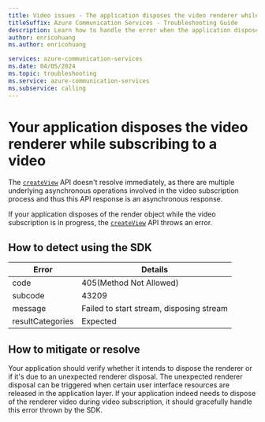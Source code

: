 ```yaml
---
title: Video issues - The application disposes the video renderer while subscribing the video
titleSuffix: Azure Communication Services - Troubleshooting Guide
description: Learn how to handle the error when the application disposes the video renderer while subscribing the video.
author: enricohuang
ms.author: enricohuang

services: azure-communication-services
ms.date: 04/05/2024
ms.topic: troubleshooting
ms.service: azure-communication-services
ms.subservice: calling
---
```

# Your application disposes the video renderer while subscribing to a video
The [`createView`](/javascript/api/%40azure/communication-react/statefulcallclient?view=azure-node-latest&preserve-view=true#@azure-communication-react-statefulcallclient-createview)  API doesn't resolve immediately, as there are multiple underlying asynchronous operations involved in the video subscription process and thus this API response is an asynchronous response.

If your application disposes of the render object while the video subscription is in progress, the [`createView`](/javascript/api/%40azure/communication-react/statefulcallclient?view=azure-node-latest&preserve-view=true#@azure-communication-react-statefulcallclient-createview) API throws an error.

## How to detect using the SDK


| Error           | Details                                               |
|------------------|-------------------------------------------------------|
| code             | 405(Method Not Allowed)                               |
| subcode          | 43209                                                 |
| message          | Failed to start stream, disposing stream              |
| resultCategories | Expected                                              |

## How to mitigate or resolve
Your  application should verify whether it intends to dispose the renderer or if it's due to an unexpected renderer disposal.
The unexpected renderer disposal can be triggered when certain user interface resources are released in the application layer.
If your application indeed needs to dispose of the renderer video during video subscription, it should gracefully handle this error thrown by the SDK.
